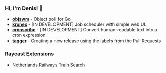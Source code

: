 ### Hi, I'm Denis! 👋

- **[objswm](https://github.com/flaticols/objswm)** - Object poll for Go
- **[kronex](https://github.com/flaticols/kronex)** - [IN DEVELOPMENT] Job scheduler with simple web UI.
- **[cronscribe](https://github.com/flaticols/cronscribe)** - [IN DEVELOPMENT] Convert human-readable text into a cron expression
- **[tagger](https://github.com/flaticols/tagger)** - Creating a new release using the labels from the Pull Requests


### Raycast Extensions

- [Netherlands Railways Train Search](https://www.raycast.com/flaticols/ns-nl-search)
